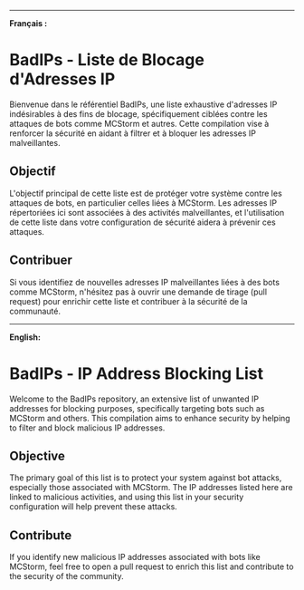 
---

**Français :**

# BadIPs - Liste de Blocage d'Adresses IP

Bienvenue dans le référentiel BadIPs, une liste exhaustive d'adresses IP indésirables à des fins de blocage, spécifiquement ciblées contre les attaques de bots comme MCStorm et autres. Cette compilation vise à renforcer la sécurité en aidant à filtrer et à bloquer les adresses IP malveillantes.

## Objectif

L'objectif principal de cette liste est de protéger votre système contre les attaques de bots, en particulier celles liées à MCStorm. Les adresses IP répertoriées ici sont associées à des activités malveillantes, et l'utilisation de cette liste dans votre configuration de sécurité aidera à prévenir ces attaques.

## Contribuer

Si vous identifiez de nouvelles adresses IP malveillantes liées à des bots comme MCStorm, n'hésitez pas à ouvrir une demande de tirage (pull request) pour enrichir cette liste et contribuer à la sécurité de la communauté.

---

**English:**

# BadIPs - IP Address Blocking List

Welcome to the BadIPs repository, an extensive list of unwanted IP addresses for blocking purposes, specifically targeting bots such as MCStorm and others. This compilation aims to enhance security by helping to filter and block malicious IP addresses.

## Objective

The primary goal of this list is to protect your system against bot attacks, especially those associated with MCStorm. The IP addresses listed here are linked to malicious activities, and using this list in your security configuration will help prevent these attacks.


## Contribute

If you identify new malicious IP addresses associated with bots like MCStorm, feel free to open a pull request to enrich this list and contribute to the security of the community.
